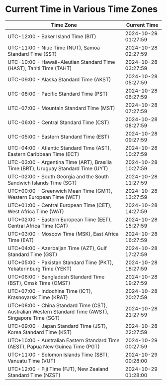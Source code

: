 # Current Time in Various Time Zones

| Time Zone | Current Time |
|-----------|--------------|
| UTC-12:00 - Baker Island Time (BIT) | 2024-10-29 01:27:59 |
| UTC-11:00 - Niue Time (NUT), Samoa Standard Time (SST) | 2024-10-28 02:27:59 |
| UTC-10:00 - Hawaii-Aleutian Standard Time (HAST), Tahiti Time (TAHT) | 2024-10-28 03:27:59 |
| UTC-09:00 - Alaska Standard Time (AKST) | 2024-10-28 05:27:59 |
| UTC-08:00 - Pacific Standard Time (PST) | 2024-10-28 06:27:59 |
| UTC-07:00 - Mountain Standard Time (MST) | 2024-10-28 07:27:59 |
| UTC-06:00 - Central Standard Time (CST) | 2024-10-28 08:27:59 |
| UTC-05:00 - Eastern Standard Time (EST) | 2024-10-28 09:27:59 |
| UTC-04:00 - Atlantic Standard Time (AST), Eastern Caribbean Time (ECT) | 2024-10-28 10:27:59 |
| UTC-03:00 - Argentina Time (ART), Brasília Time (BRT), Uruguay Standard Time (UYT) | 2024-10-28 10:27:59 |
| UTC-02:00 - South Georgia and the South Sandwich Islands Time (SGT) | 2024-10-28 11:27:59 |
| UTC±00:00 - Greenwich Mean Time (GMT), Western European Time (WET) | 2024-10-28 13:27:59 |
| UTC+01:00 - Central European Time (CET), West Africa Time (WAT) | 2024-10-28 14:27:59 |
| UTC+02:00 - Eastern European Time (EET), Central Africa Time (CAT) | 2024-10-28 15:27:59 |
| UTC+03:00 - Moscow Time (MSK), East Africa Time (EAT) | 2024-10-28 16:27:59 |
| UTC+04:00 - Azerbaijan Time (AZT), Gulf Standard Time (GST) | 2024-10-28 17:27:59 |
| UTC+05:00 - Pakistan Standard Time (PKT), Yekaterinburg Time (YEKT) | 2024-10-28 18:27:59 |
| UTC+06:00 - Bangladesh Standard Time (BST), Omsk Time (OMST) | 2024-10-28 19:27:59 |
| UTC+07:00 - Indochina Time (ICT), Krasnoyarsk Time (KRAT) | 2024-10-28 20:27:59 |
| UTC+08:00 - China Standard Time (CST), Australian Western Standard Time (AWST), Singapore Time (SGT) | 2024-10-28 21:27:59 |
| UTC+09:00 - Japan Standard Time (JST), Korea Standard Time (KST) | 2024-10-28 22:27:59 |
| UTC+10:00 - Australian Eastern Standard Time (AEST), Papua New Guinea Time (PGT) | 2024-10-29 00:27:59 |
| UTC+11:00 - Solomon Islands Time (SBT), Vanuatu Time (VUT) | 2024-10-29 00:28:00 |
| UTC+12:00 - Fiji Time (FJT), New Zealand Standard Time (NZST) | 2024-10-29 01:28:00 |

